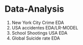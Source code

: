 # Data-Analysis
1. New York City Crime EDA
2. USA accidentes EDA/LR-MODEL
3. School Shootings USA EDA
4. Global Suicide rate EDA
